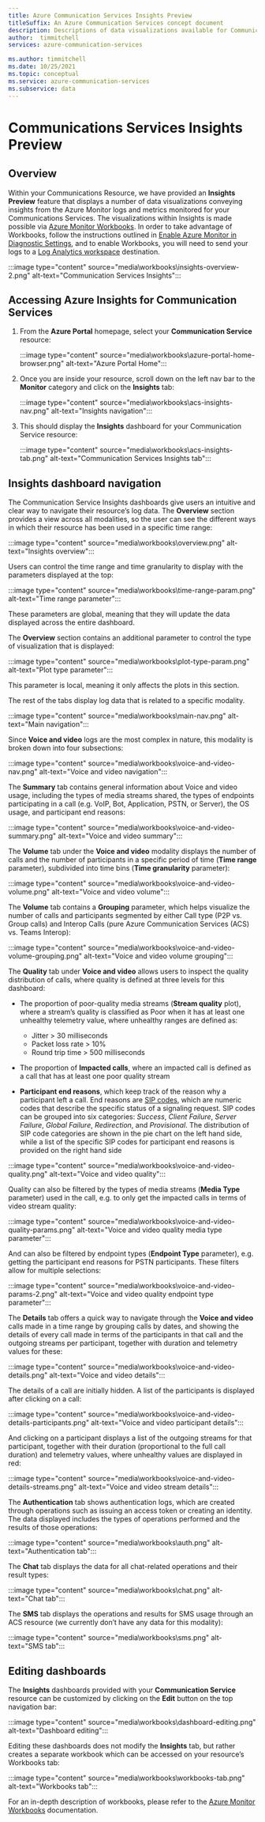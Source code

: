 ```yaml
---
title: Azure Communication Services Insights Preview
titleSuffix: An Azure Communication Services concept document
description: Descriptions of data visualizations available for Communications Services via Workbooks
author:  timmitchell
services: azure-communication-services

ms.author: timmitchell
ms.date: 10/25/2021
ms.topic: conceptual
ms.service: azure-communication-services
ms.subservice: data
---
```


# Communications Services Insights Preview

## Overview
Within your Communications Resource, we have provided an **Insights Preview** feature that displays a number of  data visualizations conveying insights from the Azure Monitor logs and metrics monitored for your Communications Services. The visualizations within Insights is made possible via [Azure Monitor Workbooks](../../../azure-monitor/visualize/workbooks-overview.md). In order to take advantage of Workbooks, follow the instructions outlined in [Enable Azure Monitor in Diagnostic Settings](enable-logging.md), and to enable Workbooks, you will need to send your logs to a [Log Analytics workspace](../../../azure-monitor/logs/log-analytics-overview.md) destination. 

:::image type="content" source="media\workbooks\insights-overview-2.png" alt-text="Communication Services Insights":::

## Accessing Azure Insights for Communication Services

1. From the **Azure Portal** homepage, select your **Communication Service** resource:

    :::image type="content" source="media\workbooks\azure-portal-home-browser.png" alt-text="Azure Portal Home":::

2. Once you are inside your resource, scroll down on the left nav bar to the **Monitor** category and click on the **Insights** tab:

    :::image type="content" source="media\workbooks\acs-insights-nav.png" alt-text="Insights navigation":::

3. This should display the **Insights** dashboard for your Communication Service resource:

    :::image type="content" source="media\workbooks\acs-insights-tab.png" alt-text="Communication Services Insights tab":::

## Insights dashboard navigation

The Communication Service Insights dashboards give users an intuitive and clear way to navigate their resource’s log data. The **Overview** section provides a view across all modalities, so the user can see the different ways in which their resource has been used in a specific time range:

:::image type="content" source="media\workbooks\overview.png" alt-text="Insights overview":::

Users can control the time range and time granularity to display with the parameters displayed at the top:

:::image type="content" source="media\workbooks\time-range-param.png" alt-text="Time range parameter":::

These parameters are global, meaning that they will update the data displayed across the entire dashboard.

The **Overview** section contains an additional parameter to control the type of visualization that is displayed:

:::image type="content" source="media\workbooks\plot-type-param.png" alt-text="Plot type parameter":::

This parameter is local, meaning it only affects the plots in this section.

The rest of the tabs display log data that is related to a specific modality.

:::image type="content" source="media\workbooks\main-nav.png" alt-text="Main navigation":::

Since **Voice and video** logs are the most complex in nature, this modality is broken down into four subsections:

:::image type="content" source="media\workbooks\voice-and-video-nav.png" alt-text="Voice and video navigation":::

The **Summary** tab contains general information about Voice and video usage, including the types of media streams shared, the types of endpoints participating in a call (e.g. VoIP, Bot, Application, PSTN, or Server), the OS usage, and participant end reasons:

:::image type="content" source="media\workbooks\voice-and-video-summary.png" alt-text="Voice and video summary":::

The **Volume** tab under the **Voice and video** modality displays the number of calls and the number of participants in a specific period of time (**Time range** parameter), subdivided into time bins (**Time granularity** parameter):

:::image type="content" source="media\workbooks\voice-and-video-volume.png" alt-text="Voice and video volume":::

The **Volume** tab contains a **Grouping** parameter, which helps visualize the number of calls and participants segmented by either Call type (P2P vs. Group calls) and Interop Calls (pure Azure Communication Services (ACS) vs. Teams Interop):

:::image type="content" source="media\workbooks\voice-and-video-volume-grouping.png" alt-text="Voice and video volume grouping":::

The **Quality** tab under **Voice and video** allows users to inspect the quality distribution of calls, where quality is defined at three levels for this dashboard:

- The proportion of poor-quality media streams (**Stream quality** plot), where a stream’s quality is classified as Poor when it has at least one unhealthy telemetry value, where unhealthy ranges are defined as:
  - Jitter > 30 milliseconds
  - Packet loss rate > 10%
  - Round trip time > 500 milliseconds

- The proportion of **Impacted calls**, where an impacted call is defined as a call that has at least one poor quality stream

- **Participant end reasons**, which keep track of the reason why a participant left a call. End reasons are [SIP codes](https://en.wikipedia.org/wiki/List_of_SIP_response_codes), which are numeric codes that describe the specific status of a signaling request. SIP codes can be grouped into six categories: *Success*, *Client Failure*, *Server Failure*, *Global Failure*, *Redirection*, and *Provisional*. The distribution of SIP code categories are shown in the pie chart on the left hand side, while a list of the specific SIP codes for participant end reasons is provided on the right hand side

:::image type="content" source="media\workbooks\voice-and-video-quality.png" alt-text="Voice and video quality":::

Quality can also be filtered by the types of media streams (**Media Type** parameter) used in the call, e.g. to only get the impacted calls in terms of video stream quality:

:::image type="content" source="media\workbooks\voice-and-video-quality-params.png" alt-text="Voice and video quality media type parameter":::

And can also be filtered by endpoint types (**Endpoint Type** parameter), e.g. getting the participant end reasons for PSTN participants. These filters allow for multiple selections:

:::image type="content" source="media\workbooks\voice-and-video-params-2.png" alt-text="Voice and video quality endpoint type parameter":::

The **Details** tab offers a quick way to navigate through the **Voice and video** calls made in a time range by grouping calls by dates, and showing the details of every call made in terms of the participants in that call and the outgoing streams per participant, together with duration and telemetry values for these:

:::image type="content" source="media\workbooks\voice-and-video-details.png" alt-text="Voice and video details":::

The details of a call are initially hidden. A list of the participants is displayed after clicking on a call:

:::image type="content" source="media\workbooks\voice-and-video-details-participants.png" alt-text="Voice and video participant details":::

And clicking on a participant displays a list of the outgoing streams for that participant, together with their duration (proportional to the full call duration) and telemetry values, where unhealthy values are displayed in red:

:::image type="content" source="media\workbooks\voice-and-video-details-streams.png" alt-text="Voice and video stream details":::

The **Authentication** tab shows authentication logs, which are created through operations such as issuing an access token or creating an identity. The data displayed includes the types of operations performed and the results of those operations:

:::image type="content" source="media\workbooks\auth.png" alt-text="Authentication tab":::

The **Chat** tab displays the data for all chat-related operations and their result types:

:::image type="content" source="media\workbooks\chat.png" alt-text="Chat tab":::

The **SMS** tab displays the operations and results for SMS usage through an ACS resource (we currently don’t have any data for this modality):

:::image type="content" source="media\workbooks\sms.png" alt-text="SMS tab":::

## Editing dashboards

The **Insights** dashboards provided with your **Communication Service** resource can be customized by clicking on the **Edit** button on the top navigation bar:

:::image type="content" source="media\workbooks\dashboard-editing.png" alt-text="Dashboard editing":::

Editing these dashboards does not modify the **Insights** tab, but rather creates a separate workbook which can be accessed on your resource’s Workbooks tab:

:::image type="content" source="media\workbooks\workbooks-tab.png" alt-text="Workbooks tab":::

For an in-depth description of workbooks, please refer to the [Azure Monitor Workbooks](../../../azure-monitor/visualize/workbooks-overview.md) documentation.